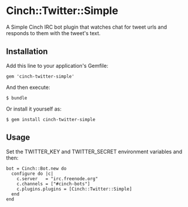 # Cinch::Twitter::Simple

A Simple Cinch IRC bot plugin that watches chat for tweet urls and responds to them with the tweet's text.

## Installation

Add this line to your application's Gemfile:

    gem 'cinch-twitter-simple'

And then execute:

    $ bundle

Or install it yourself as:

    $ gem install cinch-twitter-simple

## Usage

Set the TWITTER_KEY and TWITTER_SECRET environment variables and then:

    bot = Cinch::Bot.new do
      configure do |c|
        c.server   = "irc.freenode.org"
        c.channels = ["#cinch-bots"]
        c.plugins.plugins = [Cinch::Twitter::Simple]
      end
    end
